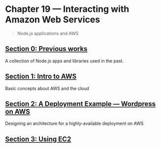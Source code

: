 # Chapter 19 &mdash; Interacting with Amazon Web Services
> Node.js applications and AWS

## [Section 0: Previous works](00-previous/works)
A collection of Node.js apps and libraries used in the past.

## [Section 1: Intro to AWS](01-intro-to-aws)
Basic concepts about AWS and the cloud

## [Section 2: A Deployment Example &mdash; Wordpress on AWS](02-deploy-wordpress)
Designing an architecture for a highly-available deployment on AWS

## [Section 3: Using EC2](03-ec2)